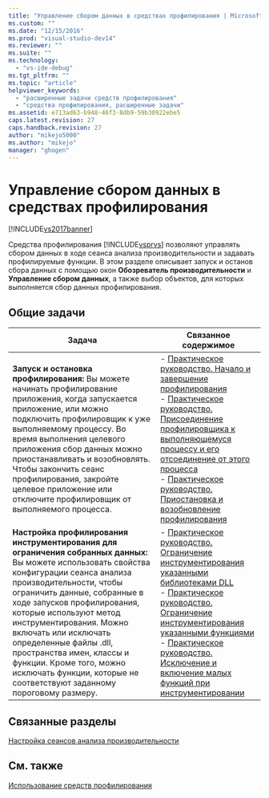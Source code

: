 ```yaml
---
title: "Управление сбором данных в средствах профилирования | Microsoft Docs"
ms.custom: ""
ms.date: "12/15/2016"
ms.prod: "visual-studio-dev14"
ms.reviewer: ""
ms.suite: ""
ms.technology: 
  - "vs-ide-debug"
ms.tgt_pltfrm: ""
ms.topic: "article"
helpviewer_keywords: 
  - "расширенные задачи средств профилирования"
  - "средства профилирования, расширенные задачи"
ms.assetid: e713ad63-b948-46f3-8db9-59b30922ebe5
caps.latest.revision: 27
caps.handback.revision: 27
author: "mikejo5000"
ms.author: "mikejo"
manager: "ghogen"
---
```

# Управление сбором данных в средствах профилирования
[!INCLUDE[vs2017banner](../code-quality/includes/vs2017banner.md)]

Средства профилирования [!INCLUDE[vsprvs](../code-quality/includes/vsprvs_md.md)] позволяют управлять сбором данных в ходе сеанса анализа производительности и задавать профилируемые функции.  В этом разделе описывает запуск и останов сбора данных с помощью окон **Обозреватель производительности** и **Управление сбором данных**, а также выбор объектов, для которых выполняется сбор данных профилирования.  
  
## Общие задачи  
  
|Задача|Связанное содержимое|  
|------------|--------------------------|  
|**Запуск и остановка профилирования:** Вы можете начинать профилирование приложения, когда запускается приложение, или можно подключить профилировщик к уже выполняемому процессу.  Во время выполнения целевого приложения сбор данных можно приостанавливать и возобновлять.  Чтобы закончить сеанс профилирования, закройте целевое приложение или отключите профилировщик от выполняемого процесса.|-   [Практическое руководство. Начало и завершение профилирования](../profiling/how-to-start-and-end-performance-data-collection.md)<br />-   [Практическое руководство. Присоединение профилировщика к выполняющемуся процессу и его отсоединение от этого процесса](../profiling/how-to-attach-and-detach-performance-tools-to-running-processes.md)<br />-   [Практическое руководство. Приостановка и возобновление профилирования](../Topic/How%20to:%20Pause%20and%20Resume%20Performance%20Data%20Collection.md)|  
|**Настройка профилирования инструментирования для ограничения собранных данных:** Вы можете использовать свойства конфигурации сеанса анализа производительности, чтобы ограничить данные, собранные в ходе запусков профилирования, которые используют метод инструментирования.  Можно включать или исключать определенные файлы .dll, пространства имен, классы и функции.  Кроме того, можно исключать функции, которые не соответствуют заданному пороговому размеру.|-   [Практическое руководство. Ограничение инструментирования указанными библиотеками DLL](../profiling/how-to-limit-instrumentation-to-specific-dlls.md)<br />-   [Практическое руководство. Ограничение инструментирования указанными функциями](../profiling/how-to-limit-instrumentation-to-specific-functions.md)<br />-   [Практическое руководство. Исключение и включение малых функций при инструментировании](../Topic/How%20to:%20Exclude%20or%20Include%20Short%20Functions%20from%20Instrumentation.md)|  
  
## Связанные разделы  
 [Настройка сеансов анализа производительности](../profiling/configuring-performance-sessions.md)  
  
## См. также  
 [Использование средств профилирования](../profiling/performance-explorer.md)